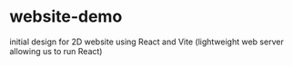 # website-demo
initial design for 2D website using React and Vite (lightweight web server allowing us to run React)